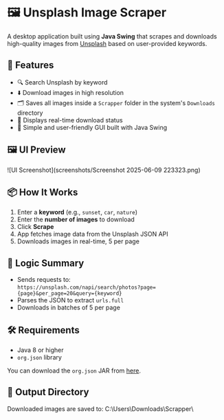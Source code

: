 # 🖼️ Unsplash Image Scraper

A desktop application built using **Java Swing** that scrapes and downloads high-quality images from [Unsplash](https://unsplash.com) based on user-provided keywords.

## 🚀 Features

- 🔍 Search Unsplash by keyword
- ⬇️ Download images in high resolution
- 🗂️ Saves all images inside a `Scrapper` folder in the system's `Downloads` directory
- 📄 Displays real-time download status
- 📸 Simple and user-friendly GUI built with Java Swing

## 🖼️ UI Preview

![UI Screenshot](screenshots/Screenshot 2025-06-09 223323.png) <!-- Replace with your actual screenshot file name -->

## 📦 How It Works

1. Enter a **keyword** (e.g., `sunset`, `car`, `nature`)
2. Enter the **number of images** to download
3. Click **Scrape**
4. App fetches image data from the Unsplash JSON API
5. Downloads images in real-time, 5 per page

## 🧠 Logic Summary

- Sends requests to:  
  `https://unsplash.com/napi/search/photos?page={page}&per_page=20&query={keyword}`
- Parses the JSON to extract `urls.full`
- Downloads in batches of 5 per page

## 🛠️ Requirements

- Java 8 or higher
- `org.json` library

You can download the `org.json` JAR from [here](https://mvnrepository.com/artifact/org.json/json).

## 💾 Output Directory

Downloaded images are saved to: C:\Users<YourUsername>\Downloads\Scrapper\
